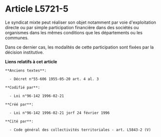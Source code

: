 # Article L5721-5

Le syndicat mixte peut réaliser son objet notamment par voie d'exploitation directe ou par simple participation financière
dans des sociétés ou organismes dans les mêmes conditions que les départements ou les communes.

Dans ce dernier cas, les modalités de cette participation sont fixées par la décision institutive.

**Liens relatifs à cet article**

	**Anciens textes**:

	  - Décret n°55-606 1955-05-20 art. 4 al. 3

	**Codifié par**:

	  - Loi n°96-142 1996-02-21

	**Créé par**:

	  - Loi n°96-142 1996-02-21 jorf 24 février 1996

	**Cité par**:

	  - Code général des collectivités territoriales - art. L5843-2 (V)
